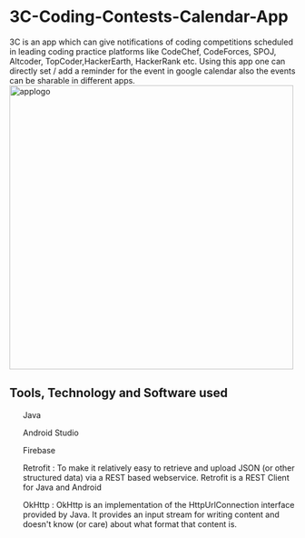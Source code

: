 # 3C-Coding-Contests-Calendar-App
3C is an app which can give notifications of coding competitions scheduled in leading coding practice platforms like CodeChef, CodeForces, SPOJ, Altcoder, TopCoder,HackerEarth, HackerRank etc. Using this app one can directly set / add a reminder for the event in google calendar also the events can be sharable in different apps. 
<img src="../applogo2,png" alt="applogo" width="500" height="500">
<h2> Tools, Technology and Software used </h2>

<ul>
  Java
  </ul>
  
  <ul>
  Android Studio
  </ul>
  
  <ul>
  Firebase
  </ul>
  
  <ul>
  Retrofit : To make it relatively easy to retrieve and upload JSON (or other structured data) via a REST based webservice.
  Retrofit is a REST Client for Java and Android
  </ul>
  
  <ul>
  OkHttp : OkHttp is an implementation of the HttpUrlConnection interface provided by Java. It provides an input stream for writing content and doesn't know (or care) about what format that content is.
  <ul>
  
  
